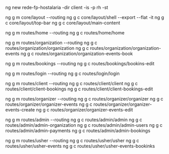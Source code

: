 ng new rede-fp-hostalaria -dir client -is -p rh -st

ng g m core/layout --routing
ng g c core/layout/shell --export --flat -it 
ng g c core/layout/top-bar
ng g c core/layout/main-content

ng g m routes/home --routing
ng g c routes/home/home 

ng g m routes/organization --routing
ng g c routes/organization/organization
ng g c routes/organization/organization-events
ng g c routes/organization/organization-events-book

ng g m routes/bookings --routing
ng g c routes/bookings/bookins-edit 

ng g m routes/login --routing
ng g c routes/login/login 

ng g m routes/client --routing
ng g c routes/client/client
ng g c routes/client/client-bookings
ng g c routes/client/client-bookings-edit

ng g m routes/organizer --routing
ng g c routes/organizer/organizer
ng g c routes/organizer/organizer-events
ng g c routes/organizer/organizer-events-create
ng g c routes/organizer/organizer-events-edit

ng g m routes/admin --routing
ng g c routes/admin/admin
ng g c routes/admin/admin-organization
ng g c routes/admin/admin-users
ng g c routes/admin/admin-payments
ng g c routes/admin/admin-bookings

ng g m routes/usher --routing
ng g c routes/usher/usher
ng g c routes/usher/usher-events
ng g c routes/usher/usher-events-bookinks

